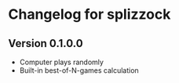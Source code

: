 # Changelog for splizzock

## Version 0.1.0.0
- Computer plays randomly
- Built-in best-of-N-games calculation